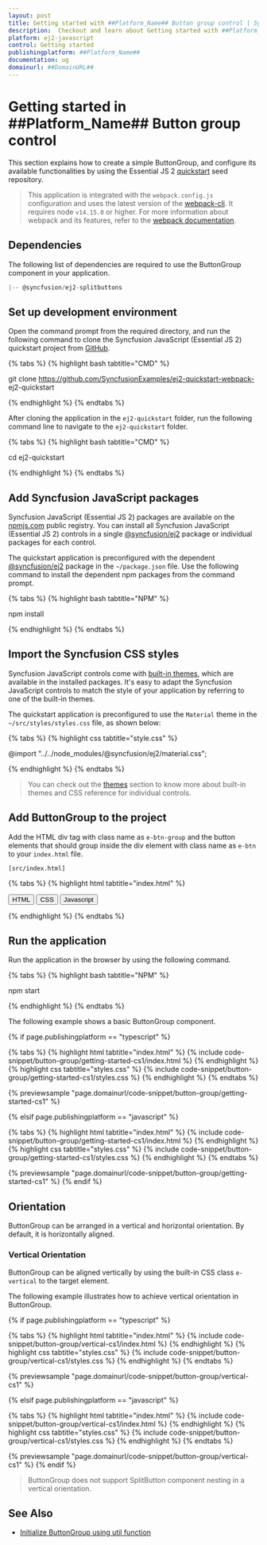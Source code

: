 ```yaml
---
layout: post
title: Getting started with ##Platform_Name## Button group control | Syncfusion
description:  Checkout and learn about Getting started with ##Platform_Name## Button group control of Syncfusion Essential JS 2 and more details.
platform: ej2-javascript
control: Getting started 
publishingplatform: ##Platform_Name##
documentation: ug
domainurl: ##DomainURL##
---
```


# Getting started in ##Platform_Name## Button group control

This section explains how to create a simple ButtonGroup, and configure its available functionalities by using the Essential JS 2 [quickstart](https://github.com/SyncfusionExamples/ej2-quickstart-webpack-) seed repository.

> This application is integrated with the `webpack.config.js` configuration and uses the latest version of the [webpack-cli](https://webpack.js.org/api/cli/#commands). It requires node `v14.15.0` or higher. For more information about webpack and its features, refer to the [webpack documentation](https://webpack.js.org/guides/getting-started/).

## Dependencies

The following list of dependencies are required to use the ButtonGroup component in your application.

```js
|-- @syncfusion/ej2-splitbuttons
```

## Set up development environment

Open the command prompt from the required directory, and run the following command to clone the Syncfusion JavaScript (Essential JS 2) quickstart project from [GitHub](https://github.com/SyncfusionExamples/ej2-quickstart-webpack-).

{% tabs %}
{% highlight bash tabtitle="CMD" %}

git clone https://github.com/SyncfusionExamples/ej2-quickstart-webpack- ej2-quickstart

{% endhighlight %}
{% endtabs %}

After cloning the application in the `ej2-quickstart` folder, run the following command line to navigate to the `ej2-quickstart` folder.

{% tabs %}
{% highlight bash tabtitle="CMD" %}

cd ej2-quickstart

{% endhighlight %}
{% endtabs %}

## Add Syncfusion JavaScript packages

Syncfusion JavaScript (Essential JS 2) packages are available on the [npmjs.com](https://www.npmjs.com/~syncfusionorg) public registry. You can install all Syncfusion JavaScript (Essential JS 2) controls in a single [@syncfusion/ej2](https://www.npmjs.com/package/@syncfusion/ej2) package or individual packages for each control.

The quickstart application is preconfigured with the dependent [@syncfusion/ej2](https://www.npmjs.com/package/@syncfusion/ej2) package in the `~/package.json` file. Use the following command to install the dependent npm packages from the command prompt.

{% tabs %}
{% highlight bash tabtitle="NPM" %}

npm install

{% endhighlight %}
{% endtabs %}

## Import the Syncfusion CSS styles

Syncfusion JavaScript controls come with [built-in themes](https://ej2.syncfusion.com/documentation/appearance/theme/), which are available in the installed packages. It's easy to adapt the Syncfusion JavaScript controls to match the style of your application by referring to one of the built-in themes.

The quickstart application is preconfigured to use the `Material` theme in the `~/src/styles/styles.css` file, as shown below: 

{% tabs %}
{% highlight css tabtitle="style.css" %}

@import "../../node_modules/@syncfusion/ej2/material.css";

{% endhighlight %}
{% endtabs %}

> You can check out the [themes](https://ej2.syncfusion.com/documentation/appearance/theme/) section to know more about built-in themes and CSS reference for individual controls.


## Add ButtonGroup to the project

Add the HTML div tag with class name as `e-btn-group` and the button elements that should group inside the div element with class name as
`e-btn` to your `index.html` file.

`[src/index.html]`

{% tabs %}
{% highlight html tabtitle="index.html" %}

<!DOCTYPE html>
<html lang="en">

<head>
    <title>Essential JS 2</title>
    <meta charset="utf-8" />
    <meta name="viewport" content="width=device-width, initial-scale=1.0, user-scalable=no" />
    <meta name="description" content="Essential JS 2" />
</head>

<body>
    <div>
        <!--element which is going to render-->
        <div class='e-btn-group'>
            <button class='e-btn'>HTML</button>
            <button class='e-btn'>CSS</button>
            <button class='e-btn'>Javascript</button>
        </div>
    </div>

</body>

</html>

{% endhighlight %}
{% endtabs %}

## Run the application

Run the application in the browser by using the following command.

{% tabs %}
{% highlight bash tabtitle="NPM" %}

npm start

{% endhighlight %}
{% endtabs %}

The following example shows a basic ButtonGroup component.

{% if page.publishingplatform == "typescript" %}

 {% tabs %}
{% highlight html tabtitle="index.html" %}
{% include code-snippet/button-group/getting-started-cs1/index.html %}
{% endhighlight %}
{% highlight css tabtitle="styles.css" %}
{% include code-snippet/button-group/getting-started-cs1/styles.css %}
{% endhighlight %}
{% endtabs %}
        
{% previewsample "page.domainurl/code-snippet/button-group/getting-started-cs1" %}

{% elsif page.publishingplatform == "javascript" %}

{% tabs %}
{% highlight html tabtitle="index.html" %}
{% include code-snippet/button-group/getting-started-cs1/index.html %}
{% endhighlight %}
{% highlight css tabtitle="styles.css" %}
{% include code-snippet/button-group/getting-started-cs1/styles.css %}
{% endhighlight %}
{% endtabs %}

{% previewsample "page.domainurl/code-snippet/button-group/getting-started-cs1" %}
{% endif %}

## Orientation

ButtonGroup can be arranged in a vertical and horizontal orientation. By default, it is horizontally aligned.

### Vertical Orientation

ButtonGroup can be aligned vertically by using the built-in CSS class `e-vertical` to the target element.

The following example illustrates how to achieve vertical orientation in ButtonGroup.

{% if page.publishingplatform == "typescript" %}

{% tabs %}
{% highlight html tabtitle="index.html" %}
{% include code-snippet/button-group/vertical-cs1/index.html %}
{% endhighlight %}
{% highlight css tabtitle="styles.css" %}
{% include code-snippet/button-group/vertical-cs1/styles.css %}
{% endhighlight %}
{% endtabs %}
        
{% previewsample "page.domainurl/code-snippet/button-group/vertical-cs1" %}

{% elsif page.publishingplatform == "javascript" %}

{% tabs %}
{% highlight html tabtitle="index.html" %}
{% include code-snippet/button-group/vertical-cs1/index.html %}
{% endhighlight %}
{% highlight css tabtitle="styles.css" %}
{% include code-snippet/button-group/vertical-cs1/styles.css %}
{% endhighlight %}
{% endtabs %}

{% previewsample "page.domainurl/code-snippet/button-group/vertical-cs1" %}
{% endif %}

> ButtonGroup does not support SplitButton component nesting in a vertical orientation.

## See Also

* [Initialize ButtonGroup using util function](./how-to/initialize-buttongroup-using-util-function)